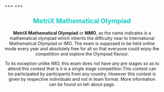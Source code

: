 +++
+++

<h2 align="center"> <b><span style="color: #18CDCA;">MetriX Mathematical Olympiad</span></b></h2>
<div align="center">
<p>
    <b> MetriX Mathematical Olympiad</b> or  <b>MMO</b>, as the name indicates is a mathematical olympiad which inherits the difficulty near to International Mathematical Olympiad or IMO. The exam is supposed to be held online mode every year and absolutely free for all so that everyone could enjoy the competition and explore the Olympiad flavour.

To its  exception unlike IMO, this exam does not have any pre stages so as to attend this contest that is it is a single stage competition.This contest can be participated by participants from any country. However this contest is given by respective individuals and not in team format. More information can be found on teh about page.
</p>
</div>
